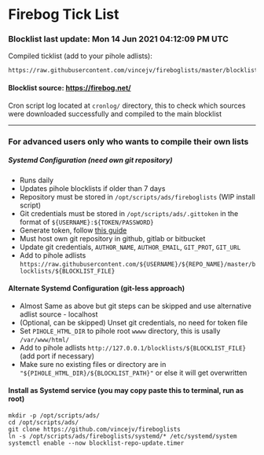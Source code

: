 # Firebog Tick List
### Blocklist last update: Mon 14 Jun 2021 04:12:09 PM UTC

Compiled ticklist (add to your pihole adlists):
    
    https://raw.githubusercontent.com/vincejv/fireboglists/master/blocklists/ticklist

#### Blocklist source: https://firebog.net/

Cron script log located at `cronlog/` directory, this to check which sources were downloaded successfully and compiled to the main blocklist

------------
### For advanced users only who wants to compile their own lists

##### Systemd Configuration (need own git repository)
- Runs daily
- Updates pihole blocklists if older than 7 days
- Repository must be stored in `/opt/scripts/ads/fireboglists` (WIP install script)
- Git credentials must be stored in `/opt/scripts/ads/.gittoken` in the format of `${USERNAME}:${TOKEN/PASSWORD}`
- Generate token, follow [this guide](https://docs.github.com/en/github/authenticating-to-github/keeping-your-account-and-data-secure/creating-a-personal-access-token)
- Must host own git repository in github, gitlab or bitbucket
- Update git credentials, `AUTHOR_NAME`, `AUTHOR_EMAIL`, `GIT_PROT`, `GIT_URL`
- Add to pihole adlists `https://raw.githubusercontent.com/${USERNAME}/${REPO_NAME}/master/blocklists/${BLOCKLIST_FILE}` 

#### Alternate Systemd Configuration (git-less approach)
- Almost Same as above but git steps can be skipped and use alternative adlist source - localhost
- (Optional, can be skipped) Unset git credentials, no need for token file
- Set `PIHOLE_HTML_DIR` to pihole root `wwww` directory, this is usally `/var/www/html/`
- Add to pihole adlists `http://127.0.0.1/blocklists/${BLOCKLIST_FILE}` (add port if necessary)
- Make sure no existing files or directory are in `"${PIHOLE_HTML_DIR}/${BLOCKLIST_PATH}"` or else it will get overwritten

#### Install as Systemd service (you may copy paste this to terminal, run as root)

    mkdir -p /opt/scripts/ads/
    cd /opt/scripts/ads/
    git clone https://github.com/vincejv/fireboglists
    ln -s /opt/scripts/ads/fireboglists/systemd/* /etc/systemd/system
    systemctl enable --now blocklist-repo-update.timer

